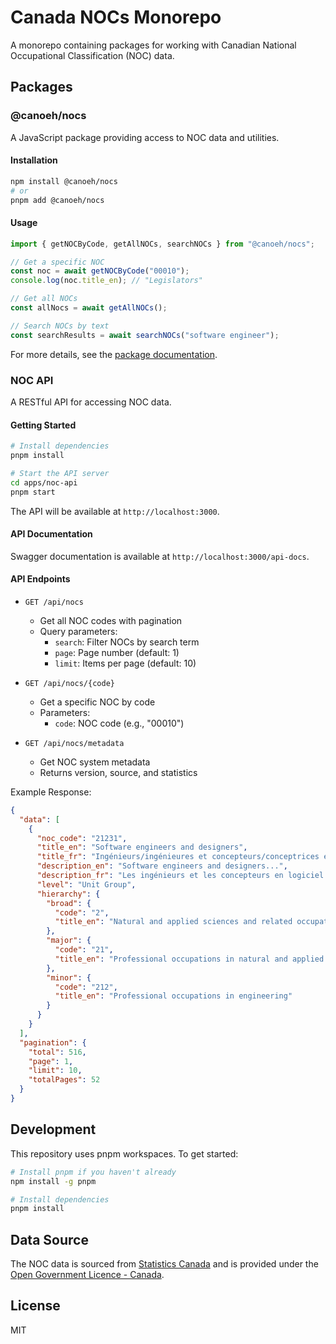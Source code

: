 # Canada NOCs Monorepo

A monorepo containing packages for working with Canadian National Occupational Classification (NOC) data.

## Packages

### @canoeh/nocs

A JavaScript package providing access to NOC data and utilities.

#### Installation

```bash
npm install @canoeh/nocs
# or
pnpm add @canoeh/nocs
```

#### Usage

```javascript
import { getNOCByCode, getAllNOCs, searchNOCs } from "@canoeh/nocs";

// Get a specific NOC
const noc = await getNOCByCode("00010");
console.log(noc.title_en); // "Legislators"

// Get all NOCs
const allNocs = await getAllNOCs();

// Search NOCs by text
const searchResults = await searchNOCs("software engineer");
```

For more details, see the [package documentation](packages/nocs/README.md).

### NOC API

A RESTful API for accessing NOC data.

#### Getting Started

```bash
# Install dependencies
pnpm install

# Start the API server
cd apps/noc-api
pnpm start
```

The API will be available at `http://localhost:3000`.

#### API Documentation

Swagger documentation is available at `http://localhost:3000/api-docs`.

#### API Endpoints

- `GET /api/nocs`

  - Get all NOC codes with pagination
  - Query parameters:
    - `search`: Filter NOCs by search term
    - `page`: Page number (default: 1)
    - `limit`: Items per page (default: 10)

- `GET /api/nocs/{code}`

  - Get a specific NOC by code
  - Parameters:
    - `code`: NOC code (e.g., "00010")

- `GET /api/nocs/metadata`
  - Get NOC system metadata
  - Returns version, source, and statistics

Example Response:

```json
{
  "data": [
    {
      "noc_code": "21231",
      "title_en": "Software engineers and designers",
      "title_fr": "Ingénieurs/ingénieures et concepteurs/conceptrices en logiciel",
      "description_en": "Software engineers and designers...",
      "description_fr": "Les ingénieurs et les concepteurs en logiciel...",
      "level": "Unit Group",
      "hierarchy": {
        "broad": {
          "code": "2",
          "title_en": "Natural and applied sciences and related occupations"
        },
        "major": {
          "code": "21",
          "title_en": "Professional occupations in natural and applied sciences"
        },
        "minor": {
          "code": "212",
          "title_en": "Professional occupations in engineering"
        }
      }
    }
  ],
  "pagination": {
    "total": 516,
    "page": 1,
    "limit": 10,
    "totalPages": 52
  }
}
```

## Development

This repository uses pnpm workspaces. To get started:

```bash
# Install pnpm if you haven't already
npm install -g pnpm

# Install dependencies
pnpm install
```

## Data Source

The NOC data is sourced from [Statistics Canada](https://www.statcan.gc.ca/en/subjects/standard/noc/2021/index) and is provided under the [Open Government Licence - Canada](https://open.canada.ca/en/open-government-licence-canada).

## License

MIT
